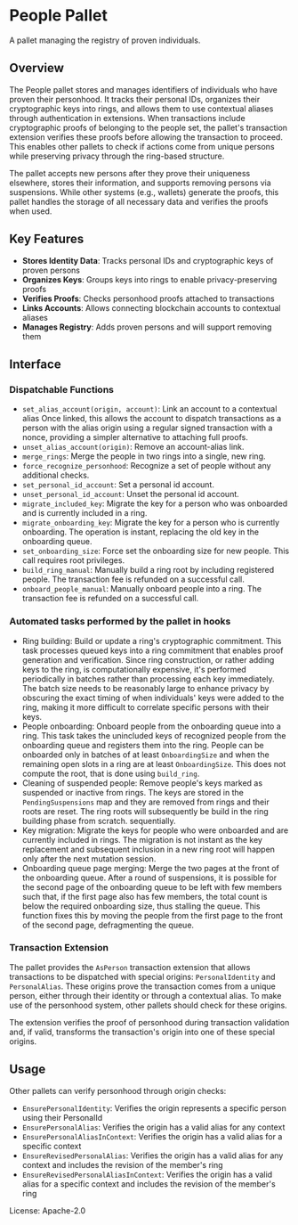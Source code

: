 # People Pallet

A pallet managing the registry of proven individuals.

## Overview

The People pallet stores and manages identifiers of individuals who have proven their personhood. It
tracks their personal IDs, organizes their cryptographic keys into rings, and allows them to use
contextual aliases through authentication in extensions. When transactions include cryptographic
proofs of belonging to the people set, the pallet's transaction extension verifies these proofs
before allowing the transaction to proceed. This enables other pallets to check if actions come from
unique persons while preserving privacy through the ring-based structure.

The pallet accepts new persons after they prove their uniqueness elsewhere, stores their
information, and supports removing persons via suspensions. While other systems (e.g., wallets)
generate the proofs, this pallet handles the storage of all necessary data and verifies the proofs
when used.

## Key Features

- **Stores Identity Data**: Tracks personal IDs and cryptographic keys of proven persons
- **Organizes Keys**: Groups keys into rings to enable privacy-preserving proofs
- **Verifies Proofs**: Checks personhood proofs attached to transactions
- **Links Accounts**: Allows connecting blockchain accounts to contextual aliases
- **Manages Registry**: Adds proven persons and will support removing them

## Interface

### Dispatchable Functions

- `set_alias_account(origin, account)`: Link an account to a contextual alias Once linked, this
   allows the account to dispatch transactions as a person with the alias origin using a regular
   signed transaction with a nonce, providing a simpler alternative to attaching full proofs.
 - `unset_alias_account(origin)`: Remove an account-alias link.
 - `merge_rings`: Merge the people in two rings into a single, new ring.
 - `force_recognize_personhood`: Recognize a set of people without any additional checks.
 - `set_personal_id_account`: Set a personal id account.
 - `unset_personal_id_account`: Unset the personal id account.
 - `migrate_included_key`: Migrate the key for a person who was onboarded and is currently included
   in a ring.
 - `migrate_onboarding_key`: Migrate the key for a person who is currently onboarding. The operation
   is instant, replacing the old key in the onboarding queue.
 - `set_onboarding_size`: Force set the onboarding size for new people. This call requires root
   privileges.
 - `build_ring_manual`: Manually build a ring root by including registered people. The transaction
   fee is refunded on a successful call.
 - `onboard_people_manual`: Manually onboard people into a ring. The transaction fee is refunded on
   a successful call.

### Automated tasks performed by the pallet in hooks

- Ring building: Build or update a ring's cryptographic commitment. This task processes queued keys
  into a ring commitment that enables proof generation and verification. Since ring construction, or
  rather adding keys to the ring, is computationally expensive, it's performed periodically in
  batches rather than processing each key immediately. The batch size needs to be reasonably large
  to enhance privacy by obscuring the exact timing of when individuals' keys were added to the ring,
  making it more difficult to correlate specific persons with their keys.
- People onboarding: Onboard people from the onboarding queue into a ring. This task takes the
  unincluded keys of recognized people from the onboarding queue and registers them into the ring.
  People can be onboarded only in batches of at least `OnboardingSize` and when the remaining open
  slots in a ring are at least `OnboardingSize`. This does not compute the root, that is done using
  `build_ring`.
- Cleaning of suspended people: Remove people's keys marked as suspended or inactive from rings. The
  keys are stored in the `PendingSuspensions` map and they are removed from rings and their roots
  are reset. The ring roots will subsequently be build in the ring building phase from scratch.
  sequentially.
- Key migration: Migrate the keys for people who were onboarded and are currently included in rings.
  The migration is not instant as the key replacement and subsequent inclusion in a new ring root
  will happen only after the next mutation session.
- Onboarding queue page merging: Merge the two pages at the front of the onboarding queue. After a
  round of suspensions, it is possible for the second page of the onboarding queue to be left with
  few members such that, if the first page also has few members, the total count is below the
  required onboarding size, thus stalling the queue. This function fixes this by moving the people
  from the first page to the front of the second page, defragmenting the queue.

### Transaction Extension

The pallet provides the `AsPerson` transaction extension that allows transactions to be dispatched
with special origins: `PersonalIdentity` and `PersonalAlias`. These origins prove the transaction
comes from a unique person, either through their identity or through a contextual alias. To make use
of the personhood system, other pallets should check for these origins.

The extension verifies the proof of personhood during transaction validation and, if valid,
transforms the transaction's origin into one of these special origins.

## Usage

Other pallets can verify personhood through origin checks:

- `EnsurePersonalIdentity`: Verifies the origin represents a specific person using their PersonalId
- `EnsurePersonalAlias`: Verifies the origin has a valid alias for any context
- `EnsurePersonalAliasInContext`: Verifies the origin has a valid alias for a specific context
- `EnsureRevisedPersonalAlias`: Verifies the origin has a valid alias for any context and includes
  the revision of the member's ring
- `EnsureRevisedPersonalAliasInContext`: Verifies the origin has a valid alias for a specific
  context and includes the revision of the member's ring

License: Apache-2.0
